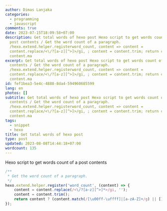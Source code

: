 ```yaml
---
author: Dimas Lanjaka
categories:
  - programming
  - javascript
comments: true
date: 2023-07-15T18:09:58+07:00
description: Get total words of hexo post Hexo script to get words count of a
  post contents / Get the word count of a paragraph.
  /hexo.extend.helper.registerword_count, content => content =
  content.replace/<\/?[a-z][^>]>/gi, ; content = content.trim; return content ?
  content.ma
excerpt: Get total words of hexo post Hexo script to get words count of a post
  contents / Get the word count of a paragraph.
  /hexo.extend.helper.registerword_count, content => content =
  content.replace/<\/?[a-z][^>]>/gi, ; content = content.trim; return content ?
  content.ma
id: fef1bea3-5e4c-4888-8da4-594960685599
lang: en
photos: []
subtitle: Get total words of hexo post Hexo script to get words count of a post
  contents / Get the word count of a paragraph.
  /hexo.extend.helper.registerword_count, content => content =
  content.replace/<\/?[a-z][^>]>/gi, ; content = content.trim; return content ?
  content.ma
tags:
  - snippet
  - hexo
title: Get total words of hexo post
type: post
updated: 2023-08-08T14:44:18+07:00
wordcount: 135
---
```


Hexo script to get words count of a post contents

```js
/**
 * Get the word count of a paragraph.
 */
hexo.extend.helper.register('word_count', (content) => {
    content = content.replace(/<\/?[a-z][^>]*>/gi, '');
    content = content.trim();
    return content ? (content.match(/[\u00ff-\uffff]|[a-zA-Z]+/g) || []).length : 0;
});
```
